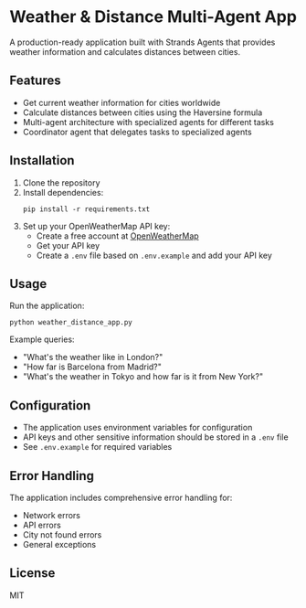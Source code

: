# Weather & Distance Multi-Agent App

A production-ready application built with Strands Agents that provides weather information and calculates distances between cities.

## Features

- Get current weather information for cities worldwide
- Calculate distances between cities using the Haversine formula
- Multi-agent architecture with specialized agents for different tasks
- Coordinator agent that delegates tasks to specialized agents

## Installation

1. Clone the repository
2. Install dependencies:
   ```
   pip install -r requirements.txt
   ```
3. Set up your OpenWeatherMap API key:
   - Create a free account at [OpenWeatherMap](https://openweathermap.org/)
   - Get your API key
   - Create a `.env` file based on `.env.example` and add your API key

## Usage

Run the application:

```
python weather_distance_app.py
```

Example queries:
- "What's the weather like in London?"
- "How far is Barcelona from Madrid?"
- "What's the weather in Tokyo and how far is it from New York?"

## Configuration

- The application uses environment variables for configuration
- API keys and other sensitive information should be stored in a `.env` file
- See `.env.example` for required variables

## Error Handling

The application includes comprehensive error handling for:
- Network errors
- API errors
- City not found errors
- General exceptions

## License

MIT
